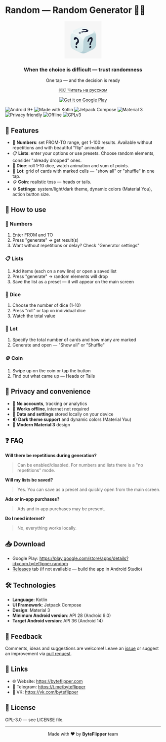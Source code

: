 # Random — Random Generator 🎲✨

<div align="center">
  <img src="app/src/main/ic_launcher-playstore.png" alt="Random App Logo" width="120" height="120">
  <h3>When the choice is difficult — trust randomness</h3>
  <p>One tap — and the decision is ready</p>
  <p><a href="README.md">🇷🇺 Читать на русском</a></p>
  <p>
    <a href="https://play.google.com/store/apps/details?id=com.byteflipper.random">
      <img src="https://img.shields.io/badge/Get%20it%20on-Google%20Play-3DDC84?logo=googleplay&logoColor=white" alt="Get it on Google Play" />
    </a>
  </p>
</div>

![Android 9+](https://img.shields.io/badge/Android-9%2B-3DDC84?logo=android&logoColor=white)
![Made with Kotlin](https://img.shields.io/badge/Made%20with-Kotlin-7F52FF?logo=kotlin&logoColor=white)
![Jetpack Compose](https://img.shields.io/badge/Jetpack%20Compose-UI-4285F4)
![Material 3](https://img.shields.io/badge/Material%203-Design-FF6F00)
![Privacy friendly](https://img.shields.io/badge/Privacy-friendly-00BFA5)
![Offline](https://img.shields.io/badge/Works-Offline-795548)
![GPLv3](https://img.shields.io/badge/License-GPLv3-black)

## 🚀 Features

- 🔢 **Numbers**: set FROM-TO range, get 1-100 results. Available without repetitions and with beautiful "flip" animation.
- 📋 **Lists**: enter your options or use presets. Choose random elements, consider "already dropped" ones.
- 🎲 **Dice**: roll 1-10 dice, watch animation and sum of points.
- 🎯 **Lot**: grid of cards with marked cells — "show all" or "shuffle" in one tap.
- 🪙 **Coin**: realistic toss — heads or tails.
- ⚙️ **Settings**: system/light/dark theme, dynamic colors (Material You), action button size.

## 📱 How to use

### 🔢 Numbers
1. Enter FROM and TO
2. Press "generate" → get result(s)
3. Want without repetitions or delay? Check "Generator settings"

### 📋 Lists
1. Add items (each on a new line) or open a saved list
2. Press "generate" → random elements will drop
3. Save the list as a preset — it will appear on the main screen

### 🎲 Dice
1. Choose the number of dice (1-10)
2. Press "roll" or tap on individual dice
3. Watch the total value

### 🎯 Lot
1. Specify the total number of cards and how many are marked
2. Generate and open — "Show all" or "Shuffle"

### 🪙 Coin
1. Swipe up on the coin or tap the button
2. Find out what came up — Heads or Tails

## 🔐 Privacy and convenience

- 🔐 **No accounts**, tracking or analytics
- 📵 **Works offline**, internet not required
- 💾 **Data and settings** stored locally on your device
- 🌓 **Dark theme support** and dynamic colors (Material You)
- 🎨 **Modern Material 3** design

## ❓ FAQ

**Will there be repetitions during generation?**
> Can be enabled/disabled. For numbers and lists there is a "no repetitions" mode.

**Will my lists be saved?**
> Yes. You can save as a preset and quickly open from the main screen.

**Ads or in‑app purchases?**
> Ads and in‑app purchases may be present.

**Do I need internet?**
> No, everything works locally.

## 📥 Download

- Google Play: https://play.google.com/store/apps/details?id=com.byteflipper.random
- [Releases](https://github.com/ByteFlipper-58/Random/releases) tab (if not available — build the app in Android Studio)

## 🛠 Technologies

- **Language**: Kotlin
- **UI Framework**: Jetpack Compose
- **Design**: Material 3
- **Minimum Android version**: API 28 (Android 9.0)
- **Target Android version**: API 36 (Android 14)

## 🤝 Feedback

Comments, ideas and suggestions are welcome! Leave an [issue](https://github.com/ByteFlipper-58/Random/issues) or suggest an improvement via [pull request](https://github.com/ByteFlipper-58/Random/pulls).

## 🔗 Links

- 🌐 Website: https://byteflipper.com
- 💬 Telegram: https://t.me/byteflipper
- 📱 VK: https://vk.com/byteflipper

## 📄 License

GPL-3.0 — see LICENSE file.

---

<div align="center">
  <p>Made with ❤️ by <strong>ByteFlipper</strong> team</p>
</div>
